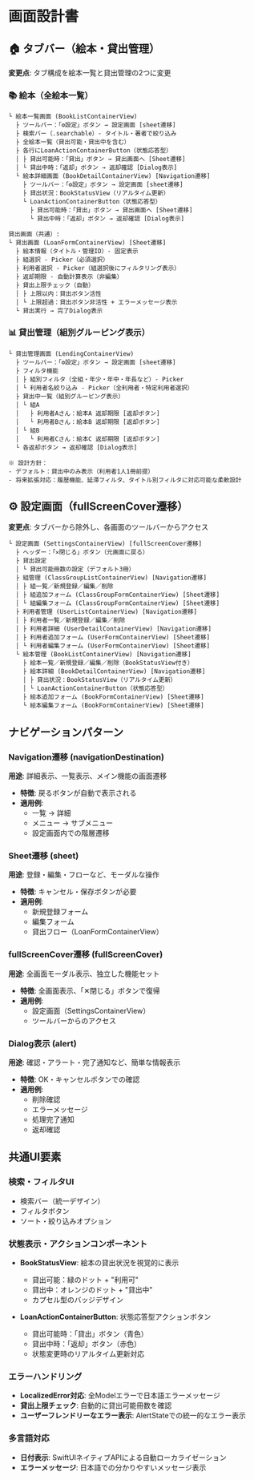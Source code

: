 # 画面設計書

## 🏠 タブバー（絵本・貸出管理）

**変更点**: タブ構成を絵本一覧と貸出管理の2つに変更

### 📚 絵本（全絵本一覧）
```
└ 絵本一覧画面 (BookListContainerView)
  ├ ツールバー：「⚙️設定」ボタン → 設定画面 [sheet遷移]
  ├ 検索バー（.searchable）- タイトル・著者で絞り込み
  ├ 全絵本一覧（貸出可能・貸出中を含む）
  ├ 各行にLoanActionContainerButton（状態応答型）
  │ ├ 貸出可能時：「貸出」ボタン → 貸出画面へ [Sheet遷移]
  │ └ 貸出中時：「返却」ボタン → 返却確認 [Dialog表示]
  └ 絵本詳細画面 (BookDetailContainerView) [Navigation遷移]
    ├ ツールバー：「⚙️設定」ボタン → 設定画面 [sheet遷移]
    ├ 貸出状況：BookStatusView（リアルタイム更新）
    └ LoanActionContainerButton（状態応答型）
      ├ 貸出可能時：「貸出」ボタン → 貸出画面へ [Sheet遷移]
      └ 貸出中時：「返却」ボタン → 返却確認 [Dialog表示]

貸出画面（共通）:
└ 貸出画面 (LoanFormContainerView) [Sheet遷移]
  ├ 絵本情報（タイトル・管理ID）- 固定表示
  ├ 組選択 - Picker（必須選択）
  ├ 利用者選択 - Picker（組選択後にフィルタリング表示）
  ├ 返却期限 - 自動計算表示（非編集）
  ├ 貸出上限チェック（自動）
  │ ├ 上限以内：貸出ボタン活性
  │ └ 上限超過：貸出ボタン非活性 + エラーメッセージ表示
  └ 貸出実行 → 完了Dialog表示
```

### 📊 貸出管理（組別グルーピング表示）
```
└ 貸出管理画面 (LendingContainerView)
  ├ ツールバー：「⚙️設定」ボタン → 設定画面 [sheet遷移]
  ├ フィルタ機能
  │ ├ 組別フィルタ（全組・年少・年中・年長など）- Picker
  │ └ 利用者名絞り込み - Picker（全利用者・特定利用者選択）
  ├ 貸出中一覧（組別グルーピング表示）
  │ └ 組A
  │   ├ 利用者Aさん：絵本A 返却期限 [返却ボタン]
  │   └ 利用者Bさん：絵本B 返却期限 [返却ボタン]
  │ └ 組B
  │   └ 利用者Cさん：絵本C 返却期限 [返却ボタン]
  └ 各返却ボタン → 返却確認 [Dialog表示]

※ 設計方針：
- デフォルト：貸出中のみ表示（利用者1人1冊前提）
- 将来拡張対応：履歴機能、延滞フィルタ、タイトル別フィルタに対応可能な柔軟設計
```

## ⚙️ 設定画面（fullScreenCover遷移）

**変更点**: タブバーから除外し、各画面のツールバーからアクセス

```
└ 設定画面 (SettingsContainerView) [fullScreenCover遷移]
  ├ ヘッダー：「✕閉じる」ボタン（元画面に戻る）
  ├ 貸出設定
  │ └ 貸出可能冊数の設定（デフォルト3冊）
  ├ 組管理 (ClassGroupListContainerView) [Navigation遷移]
  │ ├ 組一覧／新規登録／編集／削除
  │ ├ 組追加フォーム (ClassGroupFormContainerView) [Sheet遷移]
  │ └ 組編集フォーム (ClassGroupFormContainerView) [Sheet遷移]
  ├ 利用者管理 (UserListContainerView) [Navigation遷移]
  │ ├ 利用者一覧／新規登録／編集／削除
  │ ├ 利用者詳細 (UserDetailContainerView) [Navigation遷移]
  │ ├ 利用者追加フォーム (UserFormContainerView) [Sheet遷移]
  │ └ 利用者編集フォーム (UserFormContainerView) [Sheet遷移]
  └ 絵本管理 (BookListContainerView) [Navigation遷移]
    ├ 絵本一覧／新規登録／編集／削除（BookStatusView付き）
    ├ 絵本詳細 (BookDetailContainerView) [Navigation遷移]
    │ ├ 貸出状況：BookStatusView（リアルタイム更新）
    │ └ LoanActionContainerButton（状態応答型）
    ├ 絵本追加フォーム (BookFormContainerView) [Sheet遷移]
    └ 絵本編集フォーム (BookFormContainerView) [Sheet遷移]
```

## ナビゲーションパターン

### Navigation遷移 (navigationDestination)
**用途**: 詳細表示、一覧表示、メイン機能の画面遷移
- **特徴**: 戻るボタンが自動で表示される
- **適用例**:
  - 一覧 → 詳細
  - メニュー → サブメニュー
  - 設定画面内での階層遷移

### Sheet遷移 (sheet)
**用途**: 登録・編集・フローなど、モーダルな操作
- **特徴**: キャンセル・保存ボタンが必要
- **適用例**:
  - 新規登録フォーム
  - 編集フォーム
  - 貸出フロー（LoanFormContainerView）

### fullScreenCover遷移 (fullScreenCover)
**用途**: 全画面モーダル表示、独立した機能セット
- **特徴**: 全画面表示、「✕閉じる」ボタンで復帰
- **適用例**:
  - 設定画面（SettingsContainerView）
  - ツールバーからのアクセス

### Dialog表示 (alert)
**用途**: 確認・アラート・完了通知など、簡単な情報表示
- **特徴**: OK・キャンセルボタンでの確認
- **適用例**:
  - 削除確認
  - エラーメッセージ
  - 処理完了通知
  - 返却確認

## 共通UI要素

### 検索・フィルタUI
- 検索バー（統一デザイン）
- フィルタボタン
- ソート・絞り込みオプション

### 状態表示・アクションコンポーネント
- **BookStatusView**: 絵本の貸出状況を視覚的に表示
  - 貸出可能：緑のドット + "利用可"
  - 貸出中：オレンジのドット + "貸出中"
  - カプセル型のバッジデザイン

- **LoanActionContainerButton**: 状態応答型アクションボタン
  - 貸出可能時：「貸出」ボタン（青色）
  - 貸出中時：「返却」ボタン（赤色）
  - 状態変更時のリアルタイム更新対応

### エラーハンドリング
- **LocalizedError対応**: 全Modelエラーで日本語エラーメッセージ
- **貸出上限チェック**: 自動的に貸出可能冊数を確認
- **ユーザーフレンドリーなエラー表示**: AlertStateでの統一的なエラー表示

### 多言語対応
- **日付表示**: SwiftUIネイティブAPIによる自動ローカライゼーション
- **エラーメッセージ**: 日本語での分かりやすいメッセージ表示